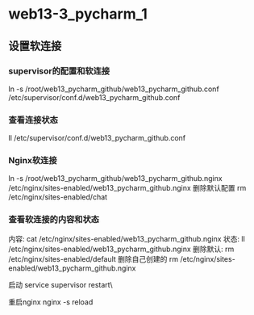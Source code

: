 # web13-3_pycharm_1
## 设置软连接
### supervisor的配置和软连接
ln -s /root/web13_pycharm_github/web13_pycharm_github.conf /etc/supervisor/conf.d/web13_pycharm_github.conf
### 查看连接状态
ll /etc/supervisor/conf.d/web13_pycharm_github.conf
### Nginx软连接
ln -s /root/web13_pycharm_github/web13_pycharm_github.nginx /etc/nginx/sites-enabled/web13_pycharm_github.nginx
删除默认配置 rm /etc/nginx/sites-enabled/chat
### 查看软连接的内容和状态
内容:
cat /etc/nginx/sites-enabled/web13_pycharm_github.nginx
状态:
ll /etc/nginx/sites-enabled/web13_pycharm_github.nginx
删除默认:
rm /etc/nginx/sites-enabled/default
删除自己创建的
rm /etc/nginx/sites-enabled/web13_pycharm_github.nginx

启动
service supervisor restart\

重启nginx
nginx -s reload